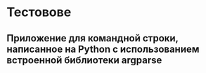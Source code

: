 # Тестовове

## Приложение для командной строки, написанное на Python с использованием встроенной библиотеки argparse

